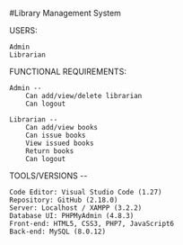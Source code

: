 #Library Management System

USERS: 

    Admin
    Librarian

FUNCTIONAL REQUIREMENTS: 

    Admin -- 
        Can add/view/delete librarian
        Can logout

    Librarian -- 
        Can add/view books
        Can issue books
        View issued books
        Return books
        Can logout

TOOLS/VERSIONS --	

	Code Editor: Visual Studio Code (1.27)
	Repository: GitHub (‎2.18.0)
	Server: Localhost / XAMPP (3.2.2)
	Database UI: PHPMyAdmin (4.8.3)
	Front-end: HTML5, CSS3, PHP7, JavaScript6
	Back-end: MySQL (8.0.12)